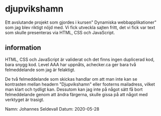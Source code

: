 # djupvikshamn

Ett avslutande projekt som gjordes i kursen" Dynamiska webbapplikationer" som jag blev riktigt nöjd med. Vi fick utveckla sajten fritt, det vi fick var text som skulle presenteras via HTML, CSS och JavaScript.

## information

HTML, CSS och JavaScript är validerat och det finns ingen duplicerad kod, bara snygg kod.
Level AAA har uppnåts, achecker.ca ger bara två felmeddelande som jag är felaktigt.

De två felmeddelande som skickas handlar om att man inte kan se kontrasten mellan headern "Djupvikshamn" eller footerns mailadress, vilket man klart och tydligt kan.
Dessutom kan jag inte på något sätt få bort felmeddelande genom att ändra färgerna, skulle gissa på att något med verktyget är trasigt.

Namn: Johannes Seldevall
Datum: 2020-05-28
